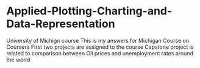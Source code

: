 # Applied-Plotting-Charting-and-Data-Representation
University of Michign course
This is my answers for Michigan Course on Coursera
First two projects are assigned to the course
Capstone project is related to comparison between Oil prices and
unemployment rates around the world
